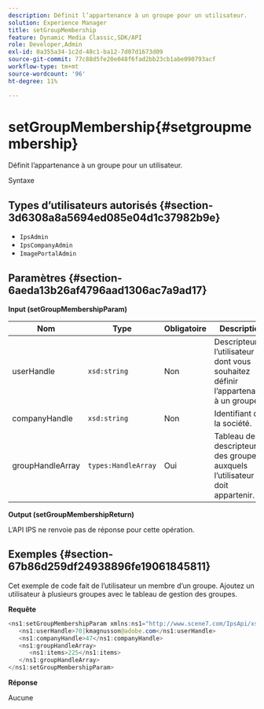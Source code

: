 ```yaml
---
description: Définit l’appartenance à un groupe pour un utilisateur.
solution: Experience Manager
title: setGroupMembership
feature: Dynamic Media Classic,SDK/API
role: Developer,Admin
exl-id: 0a355a34-1c2d-48c1-ba12-7d07d1673d09
source-git-commit: 77c88d5fe20e048f6fad2bb23cb1abe090793acf
workflow-type: tm+mt
source-wordcount: '96'
ht-degree: 11%

---
```


# setGroupMembership{#setgroupmembership}

Définit l’appartenance à un groupe pour un utilisateur.

Syntaxe

## Types d’utilisateurs autorisés {#section-3d6308a8a5694ed085e04d1c37982b9e}

* `IpsAdmin`
* `IpsCompanyAdmin`
* `ImagePortalAdmin`

## Paramètres {#section-6aeda13b26af4796aad1306ac7a9ad17}

**Input (setGroupMembershipParam)**

| Nom | Type | Obligatoire | Description |
|---|---|---|---|
| userHandle | `xsd:string` | Non | Descripteur de l’utilisateur dont vous souhaitez définir l’appartenance à un groupe. |
| companyHandle | `xsd:string` | Non | Identifiant de la société. |
| groupHandleArray | `types:HandleArray` | Oui | Tableau des descripteurs des groupes auxquels l’utilisateur doit appartenir. |

**Output (setGroupMembershipReturn)**

L’API IPS ne renvoie pas de réponse pour cette opération.

## Exemples {#section-67b86d259df24938896fe19061845811}

Cet exemple de code fait de l’utilisateur un membre d’un groupe. Ajoutez un utilisateur à plusieurs groupes avec le tableau de gestion des groupes.

**Requête**

```java
<ns1:setGroupMembershipParam xmlns:ns1="http://www.scene7.com/IpsApi/xsd">
   <ns1:userHandle>70|kmagnusson@adobe.com</ns1:userHandle>
   <ns1:companyHandle>47</ns1:companyHandle>
   <ns1:groupHandleArray>
      <ns1:items>225</ns1:items>
   </ns1:groupHandleArray>
</ns1:setGroupMembershipParam>
```

**Réponse**

Aucune

